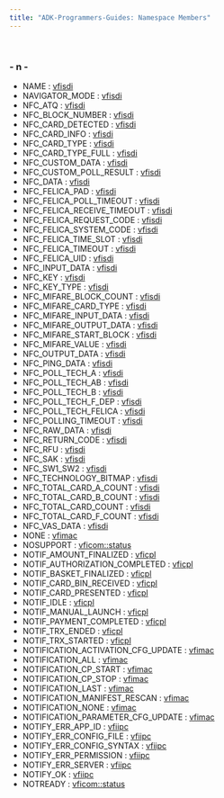 ```yaml
---
title: "ADK-Programmers-Guides: Namespace Members"
---
```


 

### - n -

- NAME : <a href="namespacevfisdi.md#ac9842112c341daedac40f79bbfdd65a4a67bc2ced260a8e43805d2480a785d312">vfisdi</a>
- NAVIGATOR_MODE : <a href="namespacevfisdi.md#ac9842112c341daedac40f79bbfdd65a4a76bbbf43549d67a8c692fe8577130387">vfisdi</a>
- NFC_ATQ : <a href="namespacevfisdi.md#ac9842112c341daedac40f79bbfdd65a4a3d9bfcd9ae1f491d3feac7f942892ada">vfisdi</a>
- NFC_BLOCK_NUMBER : <a href="namespacevfisdi.md#ac9842112c341daedac40f79bbfdd65a4a4f14e2383726758328067a3ef8f3eed1">vfisdi</a>
- NFC_CARD_DETECTED : <a href="namespacevfisdi.md#ac9842112c341daedac40f79bbfdd65a4ac841a1a3afc9b5f3612b2c3ccf067849">vfisdi</a>
- NFC_CARD_INFO : <a href="namespacevfisdi.md#ac9842112c341daedac40f79bbfdd65a4a529789fb2001170992f5c9fa1f4c1e2a">vfisdi</a>
- NFC_CARD_TYPE : <a href="namespacevfisdi.md#ac9842112c341daedac40f79bbfdd65a4a2b182c06f919b3185dbcd490a94e0bad">vfisdi</a>
- NFC_CARD_TYPE_FULL : <a href="namespacevfisdi.md#ac9842112c341daedac40f79bbfdd65a4a1401a21bf67e46e0bf56502714a82e8a">vfisdi</a>
- NFC_CUSTOM_DATA : <a href="namespacevfisdi.md#ac9842112c341daedac40f79bbfdd65a4a7a9c5f9225a7493717fe0c4314876be2">vfisdi</a>
- NFC_CUSTOM_POLL_RESULT : <a href="namespacevfisdi.md#ac9842112c341daedac40f79bbfdd65a4aaec330154b119e813261f05b0110ad79">vfisdi</a>
- NFC_DATA : <a href="namespacevfisdi.md#ac9842112c341daedac40f79bbfdd65a4acf0288662649a705ae8c2265522dcdba">vfisdi</a>
- NFC_FELICA_PAD : <a href="namespacevfisdi.md#ac9842112c341daedac40f79bbfdd65a4afb33f08068a78e5c3fcd3673f752a703">vfisdi</a>
- NFC_FELICA_POLL_TIMEOUT : <a href="namespacevfisdi.md#ac9842112c341daedac40f79bbfdd65a4a3f2a1c87120f8db85e4bccdaf3b9ff45">vfisdi</a>
- NFC_FELICA_RECEIVE_TIMEOUT : <a href="namespacevfisdi.md#ac9842112c341daedac40f79bbfdd65a4a0249c114597e14e5adc31d9a3e5506d9">vfisdi</a>
- NFC_FELICA_REQUEST_CODE : <a href="namespacevfisdi.md#ac9842112c341daedac40f79bbfdd65a4a8e831ab30e10ee5e44818c380576af4c">vfisdi</a>
- NFC_FELICA_SYSTEM_CODE : <a href="namespacevfisdi.md#ac9842112c341daedac40f79bbfdd65a4a6b006b435d172a865c97fa0212747831">vfisdi</a>
- NFC_FELICA_TIME_SLOT : <a href="namespacevfisdi.md#ac9842112c341daedac40f79bbfdd65a4a4395804517ae9b4eaf422cafcb5186ae">vfisdi</a>
- NFC_FELICA_TIMEOUT : <a href="namespacevfisdi.md#ac9842112c341daedac40f79bbfdd65a4ab24d47b680a5cfa0a8347ff632d95666">vfisdi</a>
- NFC_FELICA_UID : <a href="namespacevfisdi.md#ac9842112c341daedac40f79bbfdd65a4ad13419612d1fb3671fe20629fd0bfa9b">vfisdi</a>
- NFC_INPUT_DATA : <a href="namespacevfisdi.md#ac9842112c341daedac40f79bbfdd65a4aa2de6240acee7568a0c2298df5268cf0">vfisdi</a>
- NFC_KEY : <a href="namespacevfisdi.md#ac9842112c341daedac40f79bbfdd65a4ad4ee8529e557630d1fb4f94ad053971b">vfisdi</a>
- NFC_KEY_TYPE : <a href="namespacevfisdi.md#ac9842112c341daedac40f79bbfdd65a4a2118e9ff597fd63cb3e03a0b166e32cb">vfisdi</a>
- NFC_MIFARE_BLOCK_COUNT : <a href="namespacevfisdi.md#ac9842112c341daedac40f79bbfdd65a4a207e3114c8c0fa0db8bd397e86b41aea">vfisdi</a>
- NFC_MIFARE_CARD_TYPE : <a href="namespacevfisdi.md#ac9842112c341daedac40f79bbfdd65a4a39ac8bec3848dca0e7462c1da4fd406e">vfisdi</a>
- NFC_MIFARE_INPUT_DATA : <a href="namespacevfisdi.md#ac9842112c341daedac40f79bbfdd65a4a638d318b03dff3c878ac3024f7b60cae">vfisdi</a>
- NFC_MIFARE_OUTPUT_DATA : <a href="namespacevfisdi.md#ac9842112c341daedac40f79bbfdd65a4a19187b36f62dfc0e59aafea1851d9313">vfisdi</a>
- NFC_MIFARE_START_BLOCK : <a href="namespacevfisdi.md#ac9842112c341daedac40f79bbfdd65a4aa818bc8d123872780f7dff6dc802fb4b">vfisdi</a>
- NFC_MIFARE_VALUE : <a href="namespacevfisdi.md#ac9842112c341daedac40f79bbfdd65a4a5900f60e9932b1657d24350108fbd2da">vfisdi</a>
- NFC_OUTPUT_DATA : <a href="namespacevfisdi.md#ac9842112c341daedac40f79bbfdd65a4a2e1ee12ee7e10ba8f788181310500369">vfisdi</a>
- NFC_PING_DATA : <a href="namespacevfisdi.md#ac9842112c341daedac40f79bbfdd65a4a1b7aef75c23d679702de644b94f530c3">vfisdi</a>
- NFC_POLL_TECH_A : <a href="namespacevfisdi.md#a300a8f448845a18d7a0072977c0bb71cac0697def1850af6dfcfe0b9f0c2dcefe">vfisdi</a>
- NFC_POLL_TECH_AB : <a href="namespacevfisdi.md#a300a8f448845a18d7a0072977c0bb71caa5f6d14660d04daff48b5eedf3d06fd2">vfisdi</a>
- NFC_POLL_TECH_B : <a href="namespacevfisdi.md#a300a8f448845a18d7a0072977c0bb71ca5600c9bcd91eef963e0285e21ea28fe9">vfisdi</a>
- NFC_POLL_TECH_F_DEP : <a href="namespacevfisdi.md#a300a8f448845a18d7a0072977c0bb71ca962ef1f4c1004b4d4a3e8596b94f8637">vfisdi</a>
- NFC_POLL_TECH_FELICA : <a href="namespacevfisdi.md#a300a8f448845a18d7a0072977c0bb71ca13a765ac7a81fd27dc7901bfba31290f">vfisdi</a>
- NFC_POLLING_TIMEOUT : <a href="namespacevfisdi.md#ac9842112c341daedac40f79bbfdd65a4a1aabb4b2d8fcb766a7432742c7364feb">vfisdi</a>
- NFC_RAW_DATA : <a href="namespacevfisdi.md#ac9842112c341daedac40f79bbfdd65a4a722d66464fef03f4fee857d56c74db08">vfisdi</a>
- NFC_RETURN_CODE : <a href="namespacevfisdi.md#ac9842112c341daedac40f79bbfdd65a4a4c10a0a6e854ce11218f92513c7dc99c">vfisdi</a>
- NFC_RFU : <a href="namespacevfisdi.md#ac9842112c341daedac40f79bbfdd65a4ad2970e3d9f90e5ff4baf49965acc00cf">vfisdi</a>
- NFC_SAK : <a href="namespacevfisdi.md#ac9842112c341daedac40f79bbfdd65a4abe9d80a314851772ee2bd77de03dfaa2">vfisdi</a>
- NFC_SW1_SW2 : <a href="namespacevfisdi.md#ac9842112c341daedac40f79bbfdd65a4ac9f38634597af797e6810193db0bf694">vfisdi</a>
- NFC_TECHNOLOGY_BITMAP : <a href="namespacevfisdi.md#ac9842112c341daedac40f79bbfdd65a4a3e934dbd569f50037d132a169c6dc15a">vfisdi</a>
- NFC_TOTAL_CARD_A_COUNT : <a href="namespacevfisdi.md#ac9842112c341daedac40f79bbfdd65a4ae10cc4c16cf836686e8dd1608a0ffdbf">vfisdi</a>
- NFC_TOTAL_CARD_B_COUNT : <a href="namespacevfisdi.md#ac9842112c341daedac40f79bbfdd65a4a9759f9e2d7320df9d7ee21f54eb14959">vfisdi</a>
- NFC_TOTAL_CARD_COUNT : <a href="namespacevfisdi.md#ac9842112c341daedac40f79bbfdd65a4a034fa816c7f8a7870b1d30b7a3000425">vfisdi</a>
- NFC_TOTAL_CARD_F_COUNT : <a href="namespacevfisdi.md#ac9842112c341daedac40f79bbfdd65a4ad58c3ede90e522e42a9d2d98db4cefb8">vfisdi</a>
- NFC_VAS_DATA : <a href="namespacevfisdi.md#ac9842112c341daedac40f79bbfdd65a4ad4c2a6161dacd0e778c6be9783aa97ea">vfisdi</a>
- NONE : <a href="namespacevfimac.md#a3d1d0138ae66b9a9e03ae518de7ecf63ac157bdf0b85a40d2619cbc8bc1ae5fe2">vfimac</a>
- NOSUPPORT : <a href="namespacevficom_1_1status.md#ae7ba2f563df916ce3ce6be92a19d2bbcad7e21613367ae574d29fb0f12b02be44">vficom::status</a>
- NOTIF_AMOUNT_FINALIZED : <a href="namespacevficpl.md#aba55b083790f62440bcff1c23bbe2f12a97b9f518144d0f9c9615d0216836bb35">vficpl</a>
- NOTIF_AUTHORIZATION_COMPLETED : <a href="namespacevficpl.md#aba55b083790f62440bcff1c23bbe2f12a171b25af4e1a59131598df4f16980904">vficpl</a>
- NOTIF_BASKET_FINALIZED : <a href="namespacevficpl.md#aba55b083790f62440bcff1c23bbe2f12a1e97f9f6cda1c23da7383410a2d28723">vficpl</a>
- NOTIF_CARD_BIN_RECEIVED : <a href="namespacevficpl.md#aba55b083790f62440bcff1c23bbe2f12a9c1699a9aa75d886d8527ffb3cbe956e">vficpl</a>
- NOTIF_CARD_PRESENTED : <a href="namespacevficpl.md#aba55b083790f62440bcff1c23bbe2f12a6e9539d276d28ca7108f149b840ae05e">vficpl</a>
- NOTIF_IDLE : <a href="namespacevficpl.md#aba55b083790f62440bcff1c23bbe2f12a0c83cc2df29b61317293826c6ee3c3bb">vficpl</a>
- NOTIF_MANUAL_LAUNCH : <a href="namespacevficpl.md#aba55b083790f62440bcff1c23bbe2f12a7d66bf00b2b1dca8764c98e307eeb515">vficpl</a>
- NOTIF_PAYMENT_COMPLETED : <a href="namespacevficpl.md#aba55b083790f62440bcff1c23bbe2f12af3df6e700a5f0c02be1c01f54b341fb0">vficpl</a>
- NOTIF_TRX_ENDED : <a href="namespacevficpl.md#aba55b083790f62440bcff1c23bbe2f12a4b08bcac62143f2549b4a99ba816cafb">vficpl</a>
- NOTIF_TRX_STARTED : <a href="namespacevficpl.md#aba55b083790f62440bcff1c23bbe2f12ac1d840abc773652f6f3794a7623aef20">vficpl</a>
- NOTIFICATION_ACTIVATION_CFG_UPDATE : <a href="namespacevfimac.md#aabd24d8a0b08ebc6a6da2c43b0ae2d9ba923a1344f83663f39ac04c4ec3d745d9">vfimac</a>
- NOTIFICATION_ALL : <a href="namespacevfimac.md#aabd24d8a0b08ebc6a6da2c43b0ae2d9ba1930c35d6489778ddfeaca7fb2ca6f5e">vfimac</a>
- NOTIFICATION_CP_START : <a href="namespacevfimac.md#aabd24d8a0b08ebc6a6da2c43b0ae2d9badd8eec9dc45ce42675de6bda75ab3619">vfimac</a>
- NOTIFICATION_CP_STOP : <a href="namespacevfimac.md#aabd24d8a0b08ebc6a6da2c43b0ae2d9bac0ebe51801843ebdb451ae7a36d4f2cb">vfimac</a>
- NOTIFICATION_LAST : <a href="namespacevfimac.md#aabd24d8a0b08ebc6a6da2c43b0ae2d9ba29e9cf6282fd10a8fb52f46d21c482c2">vfimac</a>
- NOTIFICATION_MANIFEST_RESCAN : <a href="namespacevfimac.md#aabd24d8a0b08ebc6a6da2c43b0ae2d9ba6e467da2577048534d2368040c31d17e">vfimac</a>
- NOTIFICATION_NONE : <a href="namespacevfimac.md#aabd24d8a0b08ebc6a6da2c43b0ae2d9ba5cc432d77c6eb1abbe3f89d4f895f778">vfimac</a>
- NOTIFICATION_PARAMETER_CFG_UPDATE : <a href="namespacevfimac.md#aabd24d8a0b08ebc6a6da2c43b0ae2d9ba95a27537b51afc0c265c453ada39d055">vfimac</a>
- NOTIFY_ERR_APP_ID : <a href="namespacevfiipc.md#a7eda24f6e23d0f36491cc949c16ac4c3a91002612e8cdf73185b9c15f283f4334">vfiipc</a>
- NOTIFY_ERR_CONFIG_FILE : <a href="namespacevfiipc.md#a7eda24f6e23d0f36491cc949c16ac4c3a9d00b7fe7320736555c91922fe04b8d3">vfiipc</a>
- NOTIFY_ERR_CONFIG_SYNTAX : <a href="namespacevfiipc.md#a7eda24f6e23d0f36491cc949c16ac4c3a04b9ff1a6a62d1ebbdf6322081a8a963">vfiipc</a>
- NOTIFY_ERR_PERMISSION : <a href="namespacevfiipc.md#a7eda24f6e23d0f36491cc949c16ac4c3acc5931c8ff064376a30c0bf608775174">vfiipc</a>
- NOTIFY_ERR_SERVER : <a href="namespacevfiipc.md#a7eda24f6e23d0f36491cc949c16ac4c3a3332b9f23fcc102341e551348f714940">vfiipc</a>
- NOTIFY_OK : <a href="namespacevfiipc.md#a7eda24f6e23d0f36491cc949c16ac4c3ad787ef779aa8d69677c23222002f0bed">vfiipc</a>
- NOTREADY : <a href="namespacevficom_1_1status.md#ae7ba2f563df916ce3ce6be92a19d2bbcaee9eff54c2e86e523f8be55c5ad62c58">vficom::status</a>
